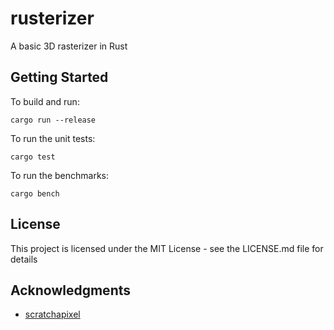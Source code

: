 # rusterizer
A basic 3D rasterizer in Rust

## Getting Started
To build and run:
```
cargo run --release
```
To run the unit tests:
```
cargo test
```
To run the benchmarks:
```
cargo bench
```

## License
This project is licensed under the MIT License - see the LICENSE.md file for details

## Acknowledgments
* [scratchapixel](https://www.scratchapixel.com/)